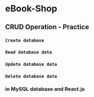 # eBook-Shop
## CRUD Operation - Practice

### `Create database`
### `Read database data`
### `Update database data`
### `Delete database data`

### in MySQL database and React.js

